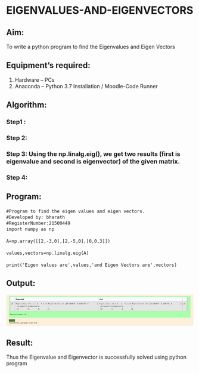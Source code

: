 # EIGENVALUES-AND-EIGENVECTORS
## Aim:
To write a python program to find the Eigenvalues and Eigen Vectors
## Equipment’s required:
1. 	Hardware – PCs
2. 	Anaconda – Python 3.7 Installation / Moodle-Code Runner
## Algorithm:
### Step1 : 
### Step 2: 
### Step 3: Using the np.linalg.eig(),  we get two results (first is eigenvalue and second is eigenvector) of the given matrix.
### Step 4: 

## Program:
```
#Program to find the eigen values and eigen vectors.
#Developed by: bharath
#RegisterNumber:21500449
import numpy as np 

A=np.array([[2,-3,0],[2,-5,0],[0,0,3]]) 

values,vectors=np.linalg.eig(A) 

print('Eigen values are',values,'and Eigen Vectors are',vectors)
```

## Output:
![label](op.png)
## Result:
Thus the Eigenvalue and Eigenvector is successfully solved using python program
